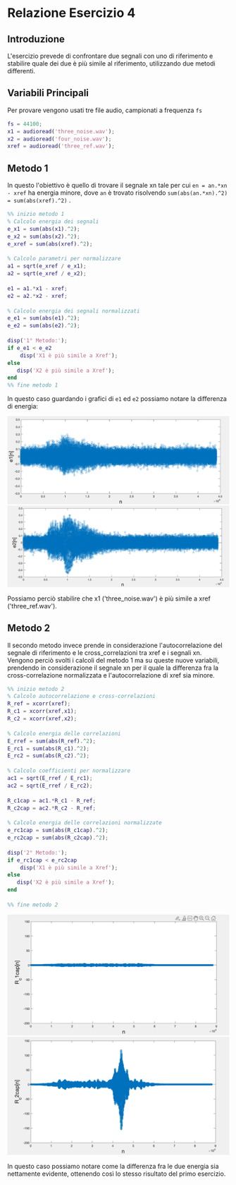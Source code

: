 # Relazione Esercizio 4

## Introduzione
L'esercizio prevede di confrontare due segnali con uno di riferimento e stabilire quale dei due è più simile al riferimento, utilizzando
due metodi differenti.

## Variabili Principali
Per provare vengono usati tre file audio, campionati a frequenza ```fs```
```matlab
fs = 44100;
x1 = audioread('three_noise.wav');
x2 = audioread('four_noise.wav');
xref = audioread('three_ref.wav');
```

## Metodo 1

In questo l'obiettivo è quello di trovare il segnale xn tale per cui ```en = an.*xn - xref``` ha energia minore, dove ```an``` è trovato risolvendo ```sum(abs(an.*xn).^2) = sum(abs(xref).^2)``` .

```matlab
%% inizio metodo 1
% Calcolo energia dei segnali
e_x1 = sum(abs(x1).^2);
e_x2 = sum(abs(x2).^2);
e_xref = sum(abs(xref).^2);

% Calcolo parametri per normalizzare
a1 = sqrt(e_xref / e_x1);
a2 = sqrt(e_xref / e_x2);

e1 = a1.*x1 - xref;
e2 = a2.*x2 - xref;

% Calcolo energia dei segnali normalizzati
e_e1 = sum(abs(e1).^2);
e_e2 = sum(abs(e2).^2);

disp('1° Metodo:');
if e_e1 < e_e2
    disp('X1 è più simile a Xref');
else
   disp('X2 è più simile a Xref');
end
%% fine metodo 1
```

In questo caso guardando i grafici di ```e1``` ed ```e2``` possiamo notare la differenza di energia:

![Alt text](./grafico%20e1.png "grafico e1")
![Alt text](./grafico%20e2.png "grafico e2")

Possiamo perciò stabilire che x1 ('three_noise.wav') è più simile a xref ('three_ref.wav').

## Metodo 2

Il secondo metodo invece prende in considerazione l'autocorrelazione del segnale di riferimento e le cross_correlazioni tra xref e i segnali xn. Vengono perciò svolti i calcoli del metodo 1 ma su queste nuove variabili, prendendo in considerazione il segnale xn per il quale la differenza fra la cross-correlazione normalizzata e l'autocorrelazione di xref sia minore. 

```matlab
%% inizio metodo 2
% Calcolo autocorrelazione e cross-correlazioni
R_ref = xcorr(xref);
R_c1 = xcorr(xref,x1);
R_c2 = xcorr(xref,x2);

% Calcolo energia delle correlazioni
E_rref = sum(abs(R_ref).^2);
E_rc1 = sum(abs(R_c1).^2);
E_rc2 = sum(abs(R_c2).^2);

% Calcolo coefficienti per normalizzare
ac1 = sqrt(E_rref / E_rc1);
ac2 = sqrt(E_rref / E_rc2);

R_c1cap = ac1.*R_c1 - R_ref;
R_c2cap = ac2.*R_c2 - R_ref;

% Calcolo energia delle correlazioni normalizzate
e_rc1cap = sum(abs(R_c1cap).^2);
e_rc2cap = sum(abs(R_c2cap).^2);

disp('2° Metodo:');
if e_rc1cap < e_rc2cap
    disp('X1 è più simile a Xref');
else
   disp('X2 è più simile a Xref');
end

%% fine metodo 2
```

![Alt text](./grafico%20R_c1cap.png "grafico R_c1cap")
![Alt text](./grafico%20R_c2cap.png "grafico R_c2cap")

In questo caso possiamo notare come la differenza fra le due energia sia nettamente evidente, ottenendo così lo stesso risultato del primo esercizio.
